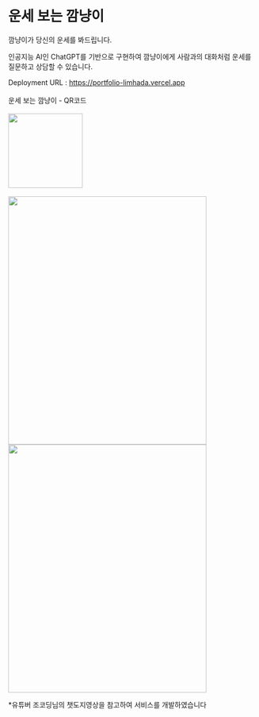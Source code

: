# 운세 보는 깜냥이

깜냥이가 당신의 운세를 봐드립니다.

인공지능 AI인 ChatGPT를 기반으로 구현하여 깜냥이에게 사람과의 대화처럼 운세를 질문하고 상담할 수 있습니다.

Deployment URL : https://portfolio-limhada.vercel.app
<br>
<br>
운세 보는 깜냥이 - QR코드
<br><br>
<img src="https://github.com/limhada/fortuneteller/assets/107875213/2f1265d9-64dd-44a7-967e-0fe271b99c56" width="150px" height="150px">
<br><br>
<img src="https://user-images.githubusercontent.com/107875213/236671922-462edb89-0d8d-40fc-9b3e-32e9354a5f97.png" width="400px" height="500px">
<img src="https://user-images.githubusercontent.com/107875213/236671925-b38f6516-f0c4-4379-ae43-297bf0f99876.png" width="400px" height="500px">

*유튜버 조코딩님의 챗도지영상을 참고하여 서비스를 개발하였습니다
